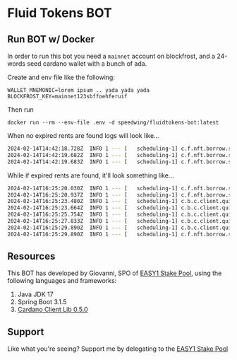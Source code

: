 # Fluid Tokens BOT

## Run BOT w/ Docker

In order to run this bot you need a `mainnet` account on blockfrost, and a 24-words seed cardano wallet with a bunch of ada.

Create and env file like the following:
```
WALLET_MNEMONIC=lorem ipsum .. yada yada yada
BLOCKFROST_KEY=mainnet123sbffoehferuif
```

Then run

`docker run --rm --env-file .env -d speedwing/fluidtokens-bot:latest`

When no expired rents are found logs will look like...

```bash
2024-02-14T14:42:18.728Z  INFO 1 --- [   scheduling-1] c.f.nft.borrow.service.ReturnNftJob      : Running
2024-02-14T14:42:19.682Z  INFO 1 --- [   scheduling-1] c.f.nft.borrow.service.ReturnNftJob      : found 0 expired rents
2024-02-14T14:42:19.683Z  INFO 1 --- [   scheduling-1] c.f.nft.borrow.service.ReturnNftJob      : Completed
```

While if expired rents are found, it'll look something like...

```bash
2024-02-14T16:25:20.030Z  INFO 1 --- [   scheduling-1] c.f.nft.borrow.service.ReturnNftJob      : Running
2024-02-14T16:25:20.937Z  INFO 1 --- [   scheduling-1] c.f.nft.borrow.service.ReturnNftJob      : found 2 expired rents
2024-02-14T16:25:23.480Z  INFO 1 --- [   scheduling-1] c.b.c.client.quicktx.QuickTxBuilder      : [Submitted] Tx: 90154f6d9fc13acf0f95610ce27d80dbdae4bd9850c3fae24af59534b5ced550
2024-02-14T16:25:23.664Z  INFO 1 --- [   scheduling-1] c.b.c.client.quicktx.QuickTxBuilder      : [Pending] Tx: 90154f6d9fc13acf0f95610ce27d80dbdae4bd9850c3fae24af59534b5ced550
2024-02-14T16:25:25.754Z  INFO 1 --- [   scheduling-1] c.b.c.client.quicktx.QuickTxBuilder      : [Pending] Tx: 90154f6d9fc13acf0f95610ce27d80dbdae4bd9850c3fae24af59534b5ced550
2024-02-14T16:25:27.833Z  INFO 1 --- [   scheduling-1] c.b.c.client.quicktx.QuickTxBuilder      : [Pending] Tx: 90154f6d9fc13acf0f95610ce27d80dbdae4bd9850c3fae24af59534b5ced550
2024-02-14T16:25:29.890Z  INFO 1 --- [   scheduling-1] c.b.c.client.quicktx.QuickTxBuilder      : [Confirmed] Tx: 90154f6d9fc13acf0f95610ce27d80dbdae4bd9850c3fae24af59534b5ced550
2024-02-14T16:25:29.890Z  INFO 1 --- [   scheduling-1] c.f.nft.borrow.service.ReturnNftJob      : Completed
```

## Resources

This BOT has developed by Giovanni, SPO of [EASY1 Stake Pool](https://easy1staking.com), using the following languages and frameworks:

1. Java JDK 17
2. Spring Boot 3.1.5
3. [Cardano Client Lib 0.5.0](https://github.com/bloxbean/cardano-client-lib)

## Support 

Like what you're seeing? Support me by delegating to the [EASY1 Stake Pool](https://pool.pm/20df8645abddf09403ba2656cda7da2cd163973a5e439c6e43dcbea9)
